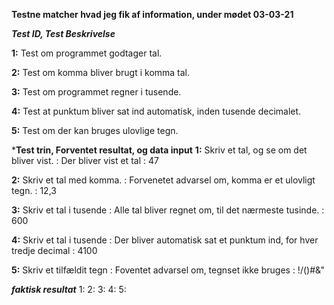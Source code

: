   **Testne matcher hvad jeg fik af information, under mødet 03-03-21**

***Test ID, Test Beskrivelse*** 

  **1:** Test om programmet godtager tal.
  
  **2:** Test om komma bliver brugt i komma tal.
  
  **3:** Test om programmet regner i tusende.
  
  **4:** Test at punktum bliver sat ind automatisk, inden tusende decimalet.
  
  **5:** Test om der kan bruges ulovlige tegn.

***Test trin, Forventet resultat, og data input**
  **1:** Skriv et tal, og se om det bliver vist. : Der bliver vist et tal : 47
  
  **2:** Skriv et tal med komma. : Forvenetet advarsel om, komma er et ulovligt tegn. : 12,3
  
  **3:** Skriv et tal i tusende : Alle tal bliver regnet om, til det nærmeste tusinde. : 600
  
  **4:** Skriv et tal i tusende : Der bliver automatisk sat et punktum ind, for hver tredje decimal : 4100
  
  **5:** Skriv et tilfældit tegn : Foventet advarsel om, tegnset ikke bruges : !/()#&"
  
***faktisk resultat***
1: 
2: 
3: 
4: 
5: 
